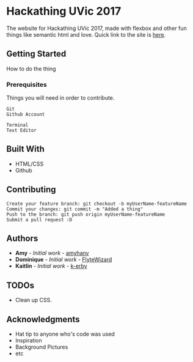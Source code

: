 # Hackathing UVic 2017

The website for Hackathing UVic 2017, made with flexbox and other fun things like semantic html and love. 
Quick link to the site is [here](https://rawgit.com/amyhanv/hackathinguvic2017/master/index.html).

## Getting Started

How to do the thing

### Prerequisites

Things you will need in order to contribute.

```
Git
Github Account

Terminal
Text Editor
```

## Built With

* HTML/CSS
* Github

## Contributing

```
Create your feature branch: git checkout -b myUserName-featureName
Commit your changes: git commit -m "Added a thing"
Push to the branch: git push origin myUserName-featureName
Submit a pull request :D
```

## Authors

* **Amy** - *Initial work* - [amyhanv](https://github.com/amyhanv)
* **Dominique** - *Initial work* - [FlyteWizard](https://github.com/FlyteWizard)
* **Kaitlin** - *Initial work* - [k-erby](https://github.com/k-erby)

## TODOs

* Clean up CSS.

## Acknowledgments

* Hat tip to anyone who's code was used
* Inspiration
* Background Pictures
* etc
